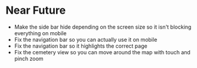 # Near Future

- Make the side bar hide depending on the screen size so it isn't blocking everything on mobile
- Fix the navigation bar so you can actually use it on mobile
- Fix the navigation bar so it highlights the correct page
- Fix the cemetery view so you can move around the map with touch and pinch zoom
